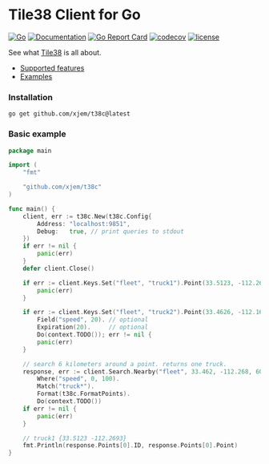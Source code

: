 # Tile38 Client for Go
[![Go](https://github.com/shadowspore/t38c/workflows/Go/badge.svg)](https://github.com/shadowspore/t38c/actions)
[![Documentation](https://pkg.go.dev/badge/github.com/shadowspore/t38c)](https://pkg.go.dev/github.com/shadowspore/t38c?tab=doc)
[![Go Report Card](https://goreportcard.com/badge/github.com/shadowspore/t38c)](https://goreportcard.com/report/github.com/shadowspore/t38c)
[![codecov](https://codecov.io/gh/shadowspore/t38c/branch/master/graph/badge.svg)](https://codecov.io/gh/shadowspore/t38c)
[![license](https://img.shields.io/github/license/shadowspore/t38c.svg)](https://github.com/shadowspore/t38c/blob/master/LICENSE)

See what [Tile38](https://tile38.com/) is all about.

- [Supported features](TODO.md)
- [Examples](examples)

### Installation

```
go get github.com/xjem/t38c@latest
```

### Basic example

```go
package main

import (
	"fmt"

	"github.com/xjem/t38c"
)

func main() {
	client, err := t38c.New(t38c.Config{
		Address: "localhost:9851",
		Debug:   true, // print queries to stdout
	})
	if err != nil {
		panic(err)
	}
	defer client.Close()

	if err := client.Keys.Set("fleet", "truck1").Point(33.5123, -112.2693).Do(context.TODO()); err != nil {
		panic(err)
	}

	if err := client.Keys.Set("fleet", "truck2").Point(33.4626, -112.1695).
		Field("speed", 20). // optional
		Expiration(20).     // optional
		Do(context.TODO()); err != nil {
		panic(err)
	}

	// search 6 kilometers around a point. returns one truck.
	response, err := client.Search.Nearby("fleet", 33.462, -112.268, 6000).
		Where("speed", 0, 100).
		Match("truck*").
		Format(t38c.FormatPoints).
		Do(context.TODO())
	if err != nil {
		panic(err)
	}

	// truck1 {33.5123 -112.2693}
	fmt.Println(response.Points[0].ID, response.Points[0].Point)
}
```
